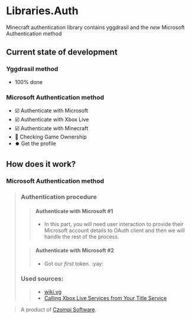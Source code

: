 # Libraries.Auth
Minecraft authentication library contains yggdrasil and the *new* Microsoft Authentication method

## Current state of development
### Yggdrasil method
- 100% done

### Microsoft Authentication method
- :ballot_box_with_check: Authenticate with Microsoft
- :ballot_box_with_check: Authenticate with Xbox Live
- :ballot_box_with_check: Authenticate with Minecraft
- :arrows_counterclockwise: Checking Game Ownership
- :record_button: Get the profile

## How does it work?
### Microsoft Authentication method
> ### Authentication procedure
> > #### Authenticate with Microsoft #1
> > - In this part, you will need user interaction to provide their Microsoft account details to OAuth client and then we will handle the rest of the process.
> 
> > #### Authenticate with Microsoft #2
> > - Got our *first* token. :yay:
> 
> ### Used sources:
> > - [wiki.vg](https://wiki.vg/Microsoft_Authentication_Scheme)
> > - [Calling Xbox Live Services from Your Title Service](http://strauss.hu/download/16)

> A product of [Czompi Software](https://czompisoftware.hu/en/).
